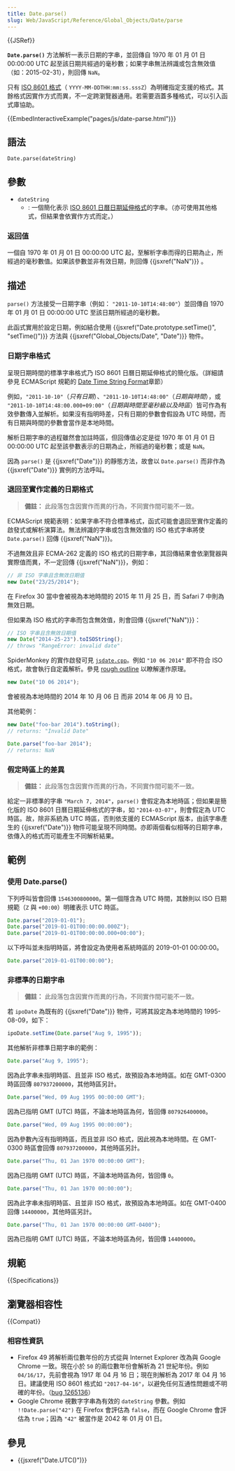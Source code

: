 ```yaml
---
title: Date.parse()
slug: Web/JavaScript/Reference/Global_Objects/Date/parse
---
```


{{JSRef}}

**`Date.parse()`** 方法解析一表示日期的字串，並回傳自 1970 年 01 月 01 日 00:00:00 UTC 起至該日期共經過的毫秒數；如果字串無法辨識或包含無效值（如：2015-02-31），則回傳 `NaN`。

只有 [ISO 8601 格式](https://tc39.es/ecma262/#sec-date-time-string-format)（ `YYYY-MM-DDTHH:mm:ss.sssZ`）為明確指定支援的格式。其餘格式因實作方式而異，不一定跨瀏覽器通用。若需要涵蓋多種格式，可以引入函式庫協助。

{{EmbedInteractiveExample("pages/js/date-parse.html")}}

## 語法

```js-nolint
Date.parse(dateString)
```

## 參數

- `dateString`
  - : 一個簡化表示 [ISO 8601 日曆日期延伸格式](#日期字串格式)的字串。（亦可使用其他格式，但結果會依實作方式而定。）

### 返回值

一個自 1970 年 01 月 01 日 00:00:00 UTC 起，至解析字串而得的日期為止，所經過的毫秒數值。如果該參數並非有效日期，則回傳 {{jsxref("NaN")}} 。

## 描述

`parse()` 方法接受一日期字串（例如： `"2011-10-10T14:48:00"`）並回傳自 1970 年 01 月 01 日 00:00:00 UTC 至該日期所經過的毫秒數。

此函式實用於設定日期，例如結合使用 {{jsxref("Date.prototype.setTime()", "setTime()")}} 方法與 {{jsxref("Global_Objects/Date", "Date")}} 物件。

### 日期字串格式

呈現日期時間的標準字串格式乃 ISO 8601 日曆日期延伸格式的簡化版。（詳細請參見 ECMAScript 規範的 [Date Time String Format](https://tc39.es/ecma262/#sec-date-time-string-format)章節）

例如，`"2011-10-10"`（_只有日期_）、`"2011-10-10T14:48:00"`（_日期與時間_），或 `"2011-10-10T14:48:00.000+09:00"`（_日期與時間至毫秒級以及時區_）皆可作為有效參數傳入並解析。如果沒有指明時差，只有日期的參數會假設為 UTC 時間，而有日期與時間的參數會當作是本地時間。

解析日期字串的過程雖然會加註時區，但回傳值必定是從 1970 年 01 月 01 日 00:00:00 UTC 起至該參數表示的日期為止，所經過的毫秒數；或是 `NaN`。

因為 `parse()` 是 {{jsxref("Date")}} 的靜態方法，故會以
`Date.parse()` 而非作為 {{jsxref("Date")}} 實例的方法呼叫。

### 退回至實作定義的日期格式

> **備註：** 此段落包含因實作而異的行為，不同實作間可能不一致。

ECMAScript 規範表明：如果字串不符合標準格式，函式可能會退回至實作定義的啟發式或解析演算法。無法辨識的字串或包含無效值的 ISO 格式字串將使 `Date.parse()` 回傳 {{jsxref("NaN")}}。

不過無效且非 ECMA-262 定義的 ISO 格式的日期字串，其回傳結果會依瀏覽器與實際值而異，不一定回傳 {{jsxref("NaN")}}，例如：

```js
// 非 ISO 字串且含無效日期值
new Date("23/25/2014");
```

在 Firefox 30 當中會被視為本地時間的 2015 年 11 月 25 日，而 Safari 7 中則為無效日期。

但如果為 ISO 格式的字串而包含無效值，則會回傳 {{jsxref("NaN")}}：

```js
// ISO 字串且含無效日期值
new Date("2014-25-23").toISOString();
// throws "RangeError: invalid date"
```

SpiderMonkey 的實作啟發可見 [`jsdate.cpp`](https://searchfox.org/mozilla-central/source/js/src/jsdate.cpp?rev=64553c483cd1#889)。例如 `"10 06 2014"` 即不符合 ISO 格式，故會執行自定義解析。參見 [rough outline](https://bugzilla.mozilla.org/show_bug.cgi?id=1023155#c6) 以瞭解運作原理。

```js
new Date("10 06 2014");
```

會被視為本地時間的 2014 年 10 月 06 日 而非 2014 年 06 月 10 日。

其他範例：

```js
new Date("foo-bar 2014").toString();
// returns: "Invalid Date"

Date.parse("foo-bar 2014");
// returns: NaN
```

### 假定時區上的差異

> **備註：** 此段落包含因實作而異的行為，不同實作間可能不一致。

給定一非標準的字串 `"March 7, 2014"`，`parse()` 會假定為本地時區；但如果是簡化版的 ISO 8601 日曆日期延伸格式的字串，如 `"2014-03-07"`，則會假定為 UTC 時區。故，除非系統為 UTC 時區，否則依支援的 ECMAScript 版本，由該字串產生的 {{jsxref("Date")}} 物件可能呈現不同時間。亦即兩個看似相等的日期字串，依傳入的格式而可能產生不同解析結果。

## 範例

### 使用 Date.parse()

下列呼叫皆會回傳 `1546300800000`。第一個隱含為 UTC 時間，其餘則以 ISO 日期規範（`Z` 與 `+00:00`）明確表示 UTC 時區。

```js
Date.parse("2019-01-01");
Date.parse("2019-01-01T00:00:00.000Z");
Date.parse("2019-01-01T00:00:00.000+00:00");
```

以下呼叫並未指明時區，將會設定為使用者系統時區的 2019-01-01 00:00:00。

```js
Date.parse("2019-01-01T00:00:00");
```

### 非標準的日期字串

> **備註：** 此段落包含因實作而異的行為，不同實作間可能不一致。

若 `ipoDate` 為既有的 {{jsxref("Date")}} 物件，可將其設定為本地時間的 1995-08-09，如下：

```js
ipoDate.setTime(Date.parse("Aug 9, 1995"));
```

其他解析非標準日期字串的範例：

```js
Date.parse("Aug 9, 1995");
```

因為此字串未指明時區、且並非 ISO 格式，故預設為本地時區。如在 GMT-0300 時區回傳 `807937200000`，其他時區另計。

```js
Date.parse("Wed, 09 Aug 1995 00:00:00 GMT");
```

因為已指明 GMT (UTC) 時區，不論本地時區為何，皆回傳 `807926400000`。

```js
Date.parse("Wed, 09 Aug 1995 00:00:00");
```

因為參數內沒有指明時區，而且並非 ISO 格式，因此視為本地時間。在 GMT-0300 時區會回傳 `807937200000`，其他時區另計。

```js
Date.parse("Thu, 01 Jan 1970 00:00:00 GMT");
```

因為已指明 GMT (UTC) 時區，不論本地時區為何，皆回傳 `0`。

```js
Date.parse("Thu, 01 Jan 1970 00:00:00");
```

因為此字串未指明時區、且並非 ISO 格式，故預設為本地時區。如在 GMT-0400 回傳 `14400000`，其他時區另計。

```js
Date.parse("Thu, 01 Jan 1970 00:00:00 GMT-0400");
```

因為已指明 GMT (UTC) 時區，不論本地時區為何，皆回傳 `14400000`。

## 規範

{{Specifications}}

## 瀏覽器相容性

{{Compat}}

### 相容性資訊

- Firefox 49 將解析兩位數年份的方式從與 Internet Explorer 改為與 Google Chrome 一致。現在小於 `50` 的兩位數年份會解析為 21 世紀年份。例如 `04/16/17`，先前會視為 1917 年 04 月 16 日；現在則解析為 2017 年 04 月 16 日。建議使用 ISO 8601 格式如 `"2017-04-16"`，以避免任何互通性問題或不明確的年份。（[bug 1265136](https://bugzilla.mozilla.org/show_bug.cgi?id=1265136)）
- Google Chrome 視數字字串為有效的 `dateString` 參數。例如 `!!Date.parse("42")` 在 Firefox 會評估為 `false`，而在 Google Chrome 會評估為 `true`；因為 `"42"` 被當作是 2042 年 01 月 01 日。

## 參見

- {{jsxref("Date.UTC()")}}
